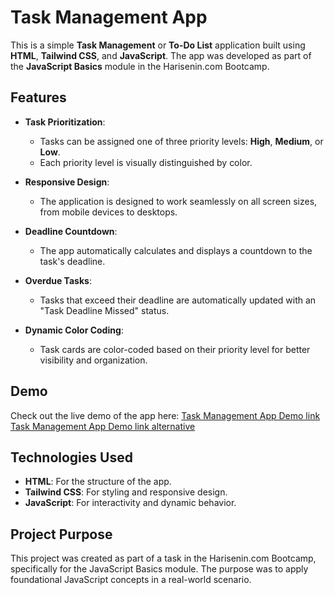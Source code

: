 # Task Management App

This is a simple **Task Management** or **To-Do List** application built using **HTML**, **Tailwind CSS**, and **JavaScript**. The app was developed as part of the **JavaScript Basics** module in the Harisenin.com Bootcamp.

## Features

- **Task Prioritization**:
  - Tasks can be assigned one of three priority levels: **High**, **Medium**, or **Low**.
  - Each priority level is visually distinguished by color.
  
- **Responsive Design**:
  - The application is designed to work seamlessly on all screen sizes, from mobile devices to desktops.
  
- **Deadline Countdown**:
  - The app automatically calculates and displays a countdown to the task's deadline.
  
- **Overdue Tasks**:
  - Tasks that exceed their deadline are automatically updated with an "Task Deadline Missed" status.
  
- **Dynamic Color Coding**:
  - Task cards are color-coded based on their priority level for better visibility and organization.

## Demo

Check out the live demo of the app here: 
[Task Management App Demo link ](https://mytaskmanager.lukiriski.my.id/src/index.html)
[Task Management App Demo link alternative ](https://ismytaskmate.netlify.app/)

## Technologies Used

- **HTML**: For the structure of the app.
- **Tailwind CSS**: For styling and responsive design.
- **JavaScript**: For interactivity and dynamic behavior.

## Project Purpose

This project was created as part of a task in the Harisenin.com Bootcamp, specifically for the JavaScript Basics module. The purpose was to apply foundational JavaScript concepts in a real-world scenario.


